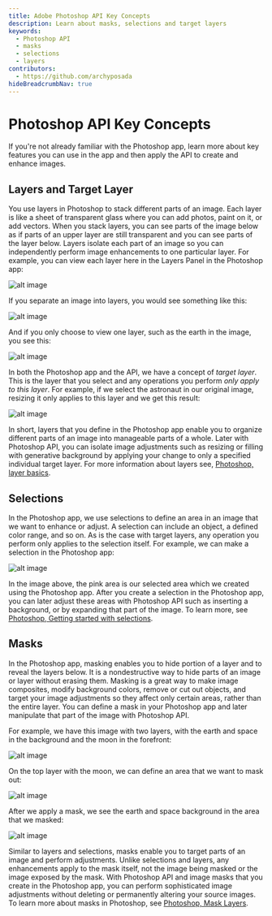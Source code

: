 ```yaml
---
title: Adobe Photoshop API Key Concepts
description: Learn about masks, selections and target layers
keywords:
  - Photoshop API 
  - masks
  - selections
  - layers
contributors:
  - https://github.com/archyposada
hideBreadcrumbNav: true
---
```


# Photoshop API Key Concepts

If you're not already familiar with the Photoshop app, learn more about key features you can use in the app and then apply the API to create and enhance images.

## Layers and Target Layer

You use layers in Photoshop to stack different parts of an image. Each layer is like a sheet of transparent glass where you can add photos, paint on it, or add vectors. When you stack layers, you can see parts of the image below as if parts of an upper layer are still transparent and you can see parts of the layer below. Layers isolate each part of an image so you can independently perform image enhancements to one particular layer. For example, you can view each layer here in the Layers Panel in the Photoshop app:

![alt image](./all_layers.png?raw=true "Original Image")

If you separate an image into layers, you would see something like this:

![alt image](./decompose_layers.png?raw=true "Original Image")

And if you only choose to view one layer, such as the earth in the image, you see this:

![alt image](./layers_earth.png?raw=true "Original Image")

In both the Photoshop app and the API, we have a concept of *target layer*. This is the layer that you select and any operations you perform *only apply to this layer*. For example, if we select the astronaut in our original image, resizing it only applies to this layer and we get this result:

![alt image](./astronaut_resize.png?raw=true "Original Image")

In short, layers that you define in the Photoshop app enable you to organize different parts of an image into manageable parts of a whole. Later with Photoshop API, you can isolate image adjustments such as resizing or filling with generative background by applying your change to only a specified individual target layer. For more information about layers see, [Photoshop, layer basics](https://helpx.adobe.com/photoshop/using/layer-basics.html).

## Selections

In the Photoshop app, we use selections to define an area in an image that we want to enhance or adjust. A selection can include an object, a defined color range, and so on. As is the case with target layers, any operation you perform only applies to the selection itself. For example, we can make a selection in the Photoshop app:

![alt image](./astronaut_selection.png?raw=true "Original Image")

In the image above, the pink area is our selected area which we created using the Photoshop app. After you create a selection in the Photoshop app, you can later adjust these areas with Photoshop API such as inserting a background, or by expanding that part of the image. To learn more, see [Photoshop, Getting started with selections](https://helpx.adobe.com/photoshop/using/making-selections.html).

## Masks

In the Photoshop app, masking enables you to hide portion of a layer and to reveal the layers below. It is a nondestructive way to hide parts of an image or layer without erasing them. Masking is a great way to make image composites, modify background colors, remove or cut out objects, and target your image adjustments so they affect only certain areas, rather than the entire layer. You can define a mask in your Photoshop app and later manipulate that part of the image with Photoshop API.

For example, we have this image with two layers, with the earth and space in the background and the moon in the forefront:

![alt image](./mask_background.png?raw=true "Original Image")

On the top layer with the moon, we can define an area that we want to mask out:

![alt image](./mask_outline.png?raw=true "Original Image")

After we apply a mask, we see the earth and space background in the area that we masked:

![alt image](./mask_applied.png?raw=true "Original Image")

Similar to layers and selections, masks enable you to target parts of an image and perform adjustments. Unlike selections and layers, any enhancements apply to the mask itself, not the image being masked or the image exposed by the mask. With Photoshop API and image masks that you create in the Photoshop app, you can perform sophisticated image adjustments without deleting or permanently altering your source images. To learn more about masks in Photoshop, see [Photoshop, Mask Layers](https://helpx.adobe.com/photoshop/using/masking-layers.html).
